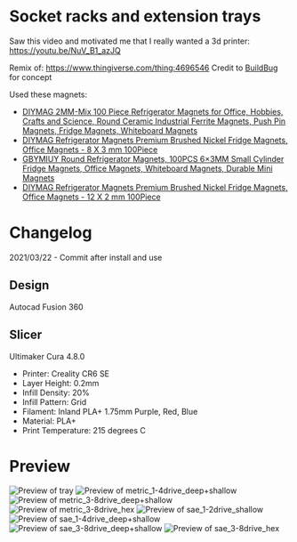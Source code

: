 # Socket racks and extension trays

Saw this video and motivated me that I really wanted a 3d printer: https://youtu.be/NuV_B1_azJQ

Remix of: https://www.thingiverse.com/thing:4696546
Credit to [BuildBug](https://www.thingiverse.com/buildbug/designs) for concept

Used these magnets:
- [DIYMAG 2MM-Mix 100 Piece Refrigerator Magnets for Office, Hobbies, Crafts and Science, Round Ceramic Industrial Ferrite Magnets, Push Pin Magnets, Fridge Magnets, Whiteboard Magnets](https://smile.amazon.com/gp/product/B07MV6M12H/)
- [DIYMAG Refrigerator Magnets Premium Brushed Nickel Fridge Magnets, Office Magnets - 8 X 3 mm 100Piece](https://smile.amazon.com/gp/product/B07B3SDRCP/)
- [GBYMIUY Round Refrigerator Magnets, 100PCS 6×3MM Small Cylinder Fridge Magnets, Office Magnets, Whiteboard Magnets, Durable Mini Magnets](https://smile.amazon.com/gp/product/B07873ZCY4/)
- [DIYMAG Refrigerator Magnets Premium Brushed Nickel Fridge Magnets, Office Magnets - 12 X 2 mm 100Piece](https://smile.amazon.com/gp/product/B07GX7Z4DF/)

# Changelog

2021/03/22 - Commit after install and use

## Design

Autocad Fusion 360 

## Slicer

Ultimaker Cura 4.8.0
- Printer: Creality CR6 SE
- Layer Height: 0.2mm
- Infill Density: 20%
- Infill Pattern: Grid
- Filament: Inland PLA+ 1.75mm Purple, Red, Blue
- Material: PLA+
- Print Temperature: 215 degrees C
 
# Preview
![Preview of tray](extensionsstorage\preview.jpg "Preview of tray")
![Preview of metric_1-4drive_deep+shallow](metric_1-4drive_deep+shallow\preview.jpg "Preview of metric_1-4drive_deep+shallow")
![Preview of metric_3-8drive_deep+shallow](metric_3-8drive_deep+shallow\preview.jpg "Preview of metric_3-8drive_deep+shallow")
![Preview of metric_3-8drive_hex](metric_3-8drive_hex\preview.jpg "Preview of metric_3-8drive_hex")
![Preview of sae_1-2drive_shallow](sae_1-2drive_shallow\preview.jpg "Preview of sae_1-2drive_shallow")
![Preview of sae_1-4drive_deep+shallow](sae_1-4drive_deep+shallow\preview.jpg "Preview of sae_1-4drive_deep+shallow")
![Preview of sae_3-8drive_deep+shallow](sae_3-8drive_deep+shallow\preview.jpg "Preview of sae_3-8drive_deep+shallow")
![Preview of sae_3-8drive_hex](sae_3-8drive_hex\preview.jpg "Preview of sae_3-8drive_hex")
